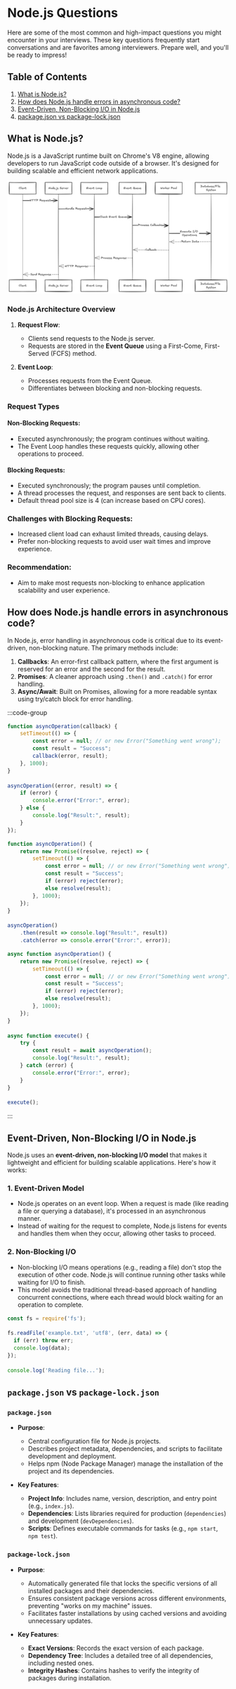 # Node.js Questions

Here are some of the most common and high-impact questions you might encounter in your interviews. These key questions frequently start conversations and are favorites among interviewers. Prepare well, and you'll be ready to impress!



## Table of Contents

1. [What is Node.js?](#what-is-node-js)
2. [How does Node.js handle errors in asynchronous code?](#how-does-node-js-handle-errors-in-asynchronous-code)
3. [Event-Driven, Non-Blocking I/O in Node.js](#event-driven-non-blocking-i-o-in-node-js)
4. [package.json vs package-lock.json](#package-json-vs-package-lock-json)


## What is Node.js?

Node.js is a JavaScript runtime built on Chrome's V8 engine, allowing developers to run JavaScript code outside of a browser. It's designed for building scalable and efficient network applications.

![Node.js Architecture](../assets/nodejs-architecture.png "Node.js architecture")

### Node.js Architecture Overview

1. **Request Flow**:
   - Clients send requests to the Node.js server.
   - Requests are stored in the **Event Queue** using a First-Come, First-Served (FCFS) method.

2. **Event Loop**:
   - Processes requests from the Event Queue.
   - Differentiates between blocking and non-blocking requests.

### Request Types

#### Non-Blocking Requests:
- Executed asynchronously; the program continues without waiting.
- The Event Loop handles these requests quickly, allowing other operations to proceed.

#### Blocking Requests:
- Executed synchronously; the program pauses until completion.
- A thread processes the request, and responses are sent back to clients.
- Default thread pool size is 4 (can increase based on CPU cores).

### Challenges with Blocking Requests:
- Increased client load can exhaust limited threads, causing delays.
- Prefer non-blocking requests to avoid user wait times and improve experience.

### Recommendation:
- Aim to make most requests non-blocking to enhance application scalability and user experience.


## How does Node.js handle errors in asynchronous code?
In Node.js, error handling in asynchronous code is critical due to its event-driven, non-blocking nature. The primary methods include:
1. **Callbacks**: An error-first callback pattern, where the first argument is reserved for an error and the second for the result.
2. **Promises**: A cleaner approach using `.then()` and `.catch()` for error handling.
3. **Async/Await**:  Built on Promises, allowing for a more readable syntax using try/catch block for error handling.


:::code-group
```javascript [Callbacks Example]
function asyncOperation(callback) {
    setTimeout(() => {
        const error = null; // or new Error("Something went wrong");
        const result = "Success";
        callback(error, result);
    }, 1000);
}

asyncOperation((error, result) => {
    if (error) {
        console.error("Error:", error);
    } else {
        console.log("Result:", result);
    }
});

```
```javascript [Promise Example]
function asyncOperation() {
    return new Promise((resolve, reject) => {
        setTimeout(() => {
            const error = null; // or new Error("Something went wrong");
            const result = "Success";
            if (error) reject(error);
            else resolve(result);
        }, 1000);
    });
}

asyncOperation()
    .then(result => console.log("Result:", result))
    .catch(error => console.error("Error:", error));

```


```javascript [Async/Await Example]
async function asyncOperation() {
    return new Promise((resolve, reject) => {
        setTimeout(() => {
            const error = null; // or new Error("Something went wrong");
            const result = "Success";
            if (error) reject(error);
            else resolve(result);
        }, 1000);
    });
}

async function execute() {
    try {
        const result = await asyncOperation();
        console.log("Result:", result);
    } catch (error) {
        console.error("Error:", error);
    }
}

execute();
```
:::


## Event-Driven, Non-Blocking I/O in Node.js
Node.js uses an **event-driven, non-blocking I/O model** that makes it lightweight and efficient for building scalable applications. Here's how it works:

### 1. Event-Driven Model
- Node.js operates on an event loop. When a request is made (like reading a file or querying a database), it's processed in an asynchronous manner.  
- Instead of waiting for the request to complete, Node.js listens for events and handles them when they occur, allowing other tasks to proceed.

### 2. Non-Blocking I/O
- Non-blocking I/O means operations (e.g., reading a file) don't stop the execution of other code. Node.js will continue running other tasks while waiting for I/O to finish.  
- This model avoids the traditional thread-based approach of handling concurrent connections, where each thread would block waiting for an operation to complete.

```javascript
const fs = require('fs');

fs.readFile('example.txt', 'utf8', (err, data) => {
  if (err) throw err;
  console.log(data);
});

console.log('Reading file...');
```


## `package.json` vs `package-lock.json`

### `package.json`

- **Purpose**: 
  - Central configuration file for Node.js projects.
  - Describes project metadata, dependencies, and scripts to facilitate development and deployment.
  - Helps npm (Node Package Manager) manage the installation of the project and its dependencies.
  
- **Key Features**:
  - **Project Info**: Includes name, version, description, and entry point (e.g., `index.js`).
  - **Dependencies**: Lists libraries required for production (`dependencies`) and development (`devDependencies`).
  - **Scripts**: Defines executable commands for tasks (e.g., `npm start`, `npm test`).

### `package-lock.json`

- **Purpose**: 
  - Automatically generated file that locks the specific versions of all installed packages and their dependencies.
  - Ensures consistent package versions across different environments, preventing "works on my machine" issues.
  - Facilitates faster installations by using cached versions and avoiding unnecessary updates.

- **Key Features**:
  - **Exact Versions**: Records the exact version of each package.
  - **Dependency Tree**: Includes a detailed tree of all dependencies, including nested ones.
  - **Integrity Hashes**: Contains hashes to verify the integrity of packages during installation.
